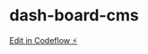 # dash-board-cms

[Edit in Codeflow ⚡️](https://stackblitz.com/~/github.com/crimdev5/dash-board-cms)